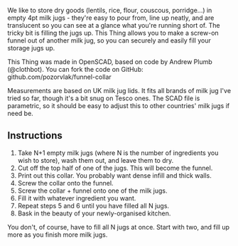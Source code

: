  We like to store dry goods (lentils, rice, flour, couscous, porridge...) in empty 4pt milk jugs - they're easy to pour from, line up neatly, and are translucent so you can see at a glance what you're running short of. The tricky bit is filling the jugs up. This Thing allows you to make a screw-on funnel out of another milk jug, so you can securely and easily fill your storage jugs up.

This Thing was made in OpenSCAD, based on code by Andrew Plumb (@clothbot). You can fork the code on GitHub: github.com/pozorvlak/funnel-collar

Measurements are based on UK milk jug lids. It fits all brands of milk jug I've
tried so far, though it's a bit snug on Tesco ones. The SCAD file is
parametric, so it should be easy to adjust this to other countries' milk jugs
if need be.

Instructions
------------

1. Take N+1 empty milk jugs (where N is the number of ingredients you wish to store), wash them out, and leave them to dry.
2. Cut off the top half of one of the jugs. This will become the funnel.
3. Print out this collar. You probably want dense infill and thick walls.
4. Screw the collar onto the funnel.
5. Screw the collar + funnel onto one of the milk jugs.
6. Fill it with whatever ingredient you want.
7. Repeat steps 5 and 6 until you have filled all N jugs.
8. Bask in the beauty of your newly-organised kitchen.

You don't, of course, have to fill all N jugs at once. Start with two, and fill up more as you finish more milk jugs. 
